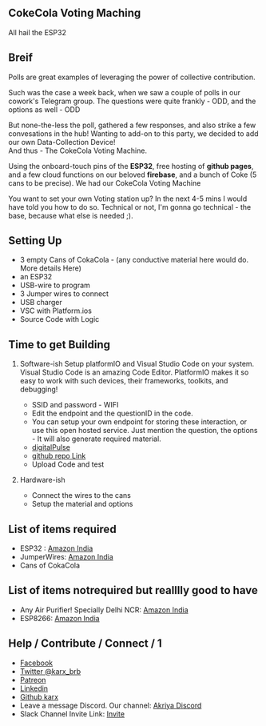 ## CokeCola Voting Maching 
All hail the ESP32

## Breif
Polls are great examples of leveraging the power of collective contribution.

Such was the case a week back, when we saw a couple of polls in our cowork's Telegram group. The questions were quite frankly - ODD, and the options as well - ODD

But none-the-less the poll, gathered a few responses, and also strike a few convesations in the hub!
Wanting to add-on to this party, we decided to add our own Data-Collection Device!    
And thus - The CokeCola Voting Machine.

Using the onboard-touch pins of the **ESP32**, free hosting of **github pages**, and a few cloud functions on our beloved **firebase**, and a bunch of Coke (5 cans to be precise).
We had our CokeCola Voting Machine

You want to set your own Voting station up? 
In the next 4-5 mins I would have told you how to do so. Technical or not, I'm gonna go technical - the base, because what else is needed ;).

## Setting Up
* 3 empty Cans of CokaCola - (any conductive material here would do. More details Here)
* an ESP32
* USB-wire to program
* 3 Jumper wires to connect
* USB charger
* VSC with Platform.ios
* Source Code with Logic

## Time to get Building
1. Software-ish
    Setup platformIO and Visual Studio Code on your system.
    Visual Studio Code is an amazing Code Editor.
    PlatformIO makes it so easy to work with such devices, their frameworks, toolkits, and debugging!

    * SSID and password - WIFI
    * Edit the endpoint and the questionID in the code.
    * You can setup your own endpoint for storing these interaction, or use this open hosted service. Just mention the question, the options - It will also generate required material. 
    - [digitalPulse]()
    - [github repo Link]()
    - Upload Code and test

2. Hardware-ish
    * Connect the wires to the cans
    * Setup the material and options

## List of items required
* ESP32 : [Amazon India](https://amzn.to/2K4Yyfb) 
* JumperWires: [Amazon India](https://amzn.to/2K4YKLr)
* Cans of CokaCola

## List of items notrequired but realllly good to have
* Any Air Purifier! Specially Delhi NCR: [Amazon India](https://amzn.to/2XCQ9mo)
* ESP8266: [Amazon India](https://amzn.to/2XCQ9mo)


## Help / Contribute / Connect /      1
* [Facebook](https://www.facebook.com/karx01)
* [Twitter @karx_brb](https://twitter.com/karx_brb)
* [Patreon](https://www.patreon.com/kaaro)
* [Linkedin](https://www.linkedin.com/in/karx01/)
* [Github karx](https://github.com/karx)
* Leave a message Discord. Our channel: [Akriya Discord](https://discord.gg/Ud5TuCr)
* Slack Channel Invite Link: [Invite](https://join.slack.com/t/akriya/shared_invite/enQtNDMwOTM2NjExMzQ0LTZmODYzZDUyNDYyMjhhNmNhMzk2MzVjY2NmZGM0YjNkYzViZTJjMDc2Nzg4MTA5NjAzOTQ1ZWZhMDc0OWI3OGU) 